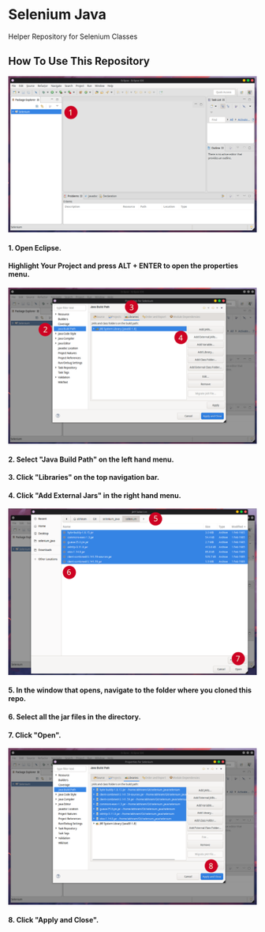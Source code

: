 # Selenium Java
Helper Repository for Selenium Classes

## How To Use This Repository
![Image1](screenshots/1.png)
#### 1. Open Eclipse.
#### Highlight Your Project and press ALT + ENTER to open the properties menu.

![Image1](screenshots/2.png)
#### 2. Select "Java Build Path" on the left hand menu.
#### 3. Click "Libraries" on the top navigation bar.
#### 4. Click "Add External Jars" in the right hand menu.

![Image1](screenshots/3.png)
#### 5. In the window that opens, navigate to the folder where you cloned this repo.
#### 6. Select all the jar files in the directory.
#### 7. Click "Open".

![Image1](screenshots/4.png)
#### 8. Click "Apply and Close".
